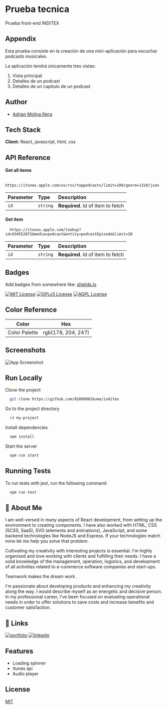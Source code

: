 
# Prueba tecnica

Prueba front-end INDITEX


## Appendix

Esta prueba consiste en la creación de una mini-aplicación para escuchar podcasts
musicales.

La aplicación tendrá únicamente tres vistas:

1. Vista principal
2. Detalles de un podcast
3. Detalles de un capítulo de un podcast

## Author

- [Adrian Molina Illera](https://github.com/01000001kuma?tab=repositories)


## Tech Stack

**Client:** React, javascript, html, css



## API Reference

#### Get all items

```http
  https://itunes.apple.com/us/rss/toppodcasts/limit=100/genre=1310/json
```

| Parameter | Type     | Description                       |
| :-------- | :------- | :-------------------------------- |
| `id`      | `string` | **Required**. Id of item to fetch |

#### Get item

```http
  https://itunes.apple.com/lookup?id=934552872&media=podcast&entity=podcastEpisode&limit=20
```

| Parameter | Type     | Description                       |
| :-------- | :------- | :-------------------------------- |
| `id`      | `string` | **Required**. Id of item to fetch |




## Badges

Add badges from somewhere like: [shields.io](https://shields.io/)

[![MIT License](https://img.shields.io/badge/License-MIT-green.svg)](https://choosealicense.com/licenses/mit/)
[![GPLv3 License](https://img.shields.io/badge/License-GPL%20v3-yellow.svg)](https://opensource.org/licenses/)
[![AGPL License](https://img.shields.io/badge/license-AGPL-blue.svg)](http://www.gnu.org/licenses/agpl-3.0)

## Color Reference

| Color             | Hex                                                                |
| ----------------- | ------------------------------------------------------------------ |
| Color Palette | rgb(178, 204, 247) |


## Screenshots

![App Screenshot](https://i.postimg.cc/sgbgdLNr/captura.png)


## Run Locally

Clone the project

```bash
  git clone https://github.com/01000001kuma/inditex
```

Go to the project directory

```bash
  cd my-project
```

Install dependencies

```bash
  npm install
```

Start the server

```bash
  npm run start
```


## Running Tests

To run tests with jest, run the following command

```bash
  npm run test
```


## 🚀 About Me
I am well-versed in many aspects of React development, from setting up the environment to creating components. I have also worked with HTML, CSS (SCSS, SaaS), SVG (elements and animations), JavaScript, and some backend technologies like NodeJS and Express. If your technologies match mine let me help you solve that problem.

Cultivating my creativity with interesting projects is essential. I'm highly organized and love working with clients and fulfilling their needs. I have a solid knowledge of the management, operation, logistics, and development of all activities related to e-commerce software companies and start-ups. 

Teamwork makes the dream work. 

I'm passionate about developing products and enhancing my creativity along the way. I would describe myself as an energetic and decisive person. In my professional career, I've been focused on evaluating operational needs in order to offer solutions to save costs and increase benefits and customer satisfaction.


## 🔗 Links
[![portfolio](https://img.shields.io/badge/my_portfolio-000?style=for-the-badge&logo=ko-fi&logoColor=white)](https://adrianmol.netlify.app/)
[![linkedin](https://img.shields.io/badge/linkedin-0A66C2?style=for-the-badge&logo=linkedin&logoColor=white)](https://www.linkedin.com/in/adrian-molina/)


## Features

- Loading spinner
- Itunes api
- Audio player


## License

[MIT](https://choosealicense.com/licenses/mit/)

